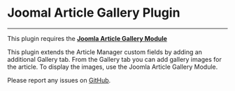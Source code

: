 # Joomal Article Gallery Plugin
---
This plugin requires the [**Joomla Article Gallery Module**](https://github.com/digitreadmedia/joomla_article_gallery_module)

This plugin extends the Article Manager custom fields by adding an additional Gallery tab. From the Gallery tab you can add gallery images for the article. To display the images, use the Joomla Article Gallery Module.

Please report any issues on [GitHub](https://github.com/digitreadmedia/joomla_article_gallery_plugin/issues).
